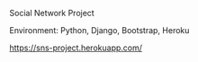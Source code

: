 Social Network Project

Environment: Python, Django, Bootstrap, Heroku

https://sns-project.herokuapp.com/
